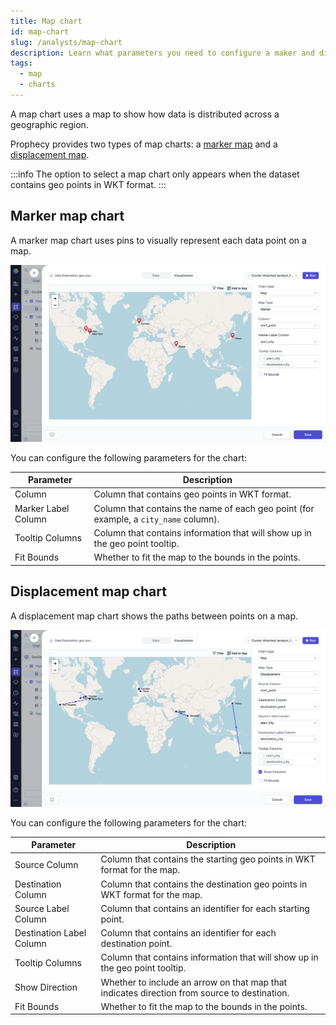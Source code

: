 ```yaml
---
title: Map chart
id: map-chart
slug: /analysts/map-chart
description: Learn what parameters you need to configure a maker and displacement map chart
tags:
  - map
  - charts
---
```


A map chart uses a map to show how data is distributed across a geographic region.

Prophecy provides two types of map charts: a [marker map](#marker-map-chart) and a [displacement map](#displacement-map-chart).

:::info
The option to select a map chart only appears when the dataset contains geo points in WKT format.
:::

## Marker map chart

A marker map chart uses pins to visually represent each data point on a map.

![MakerMapChart](./img/marker-map-chart.png)

You can configure the following parameters for the chart:

| Parameter           | Description                                                                          |
| ------------------- | ------------------------------------------------------------------------------------ |
| Column              | Column that contains geo points in WKT format.                                       |
| Marker Label Column | Column that contains the name of each geo point (for example, a `city_name` column). |
| Tooltip Columns     | Column that contains information that will show up in the geo point tooltip.         |
| Fit Bounds          | Whether to fit the map to the bounds in the points.                                  |

## Displacement map chart

A displacement map chart shows the paths between points on a map.

![DisplacementMapChart](./img/displacement-map-chart.png)

You can configure the following parameters for the chart:

| Parameter                | Description                                                                                  |
| ------------------------ | -------------------------------------------------------------------------------------------- |
| Source Column            | Column that contains the starting geo points in WKT format for the map.                      |
| Destination Column       | Column that contains the destination geo points in WKT format for the map.                   |
| Source Label Column      | Column that contains an identifier for each starting point.                                  |
| Destination Label Column | Column that contains an identifier for each destination point.                               |
| Tooltip Columns          | Column that contains information that will show up in the geo point tooltip.                 |
| Show Direction           | Whether to include an arrow on that map that indicates direction from source to destination. |
| Fit Bounds               | Whether to fit the map to the bounds in the points.                                          |
